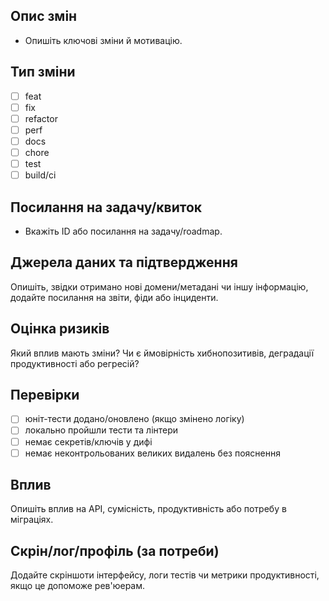 ## Опис змін
- Опишіть ключові зміни й мотивацію.

## Тип зміни
- [ ] feat
- [ ] fix
- [ ] refactor
- [ ] perf
- [ ] docs
- [ ] chore
- [ ] test
- [ ] build/ci

## Посилання на задачу/квиток
- Вкажіть ID або посилання на задачу/roadmap.

## Джерела даних та підтвердження
Опишіть, звідки отримано нові домени/метадані чи іншу інформацію, додайте посилання на звіти, фіди або інциденти.

## Оцінка ризиків
Який вплив мають зміни? Чи є ймовірність хибнопозитивів, деградації продуктивності або регресій?

## Перевірки
- [ ] юніт-тести додано/оновлено (якщо змінено логіку)
- [ ] локально пройшли тести та лінтери
- [ ] немає секретів/ключів у дифі
- [ ] немає неконтрольованих великих видалень без пояснення

## Вплив
Опишіть вплив на API, сумісність, продуктивність або потребу в міграціях.

## Скрін/лог/профіль (за потреби)
Додайте скріншоти інтерфейсу, логи тестів чи метрики продуктивності, якщо це допоможе рев'юерам.
